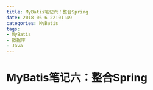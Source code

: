 ```yaml
---
title: MyBatis笔记六：整合Spring
date: 2018-06-6 22:01:49
categories: MyBatis
tags:
- MyBatis
- 数据库
- Java
---
```


# MyBatis笔记六：整合Spring

